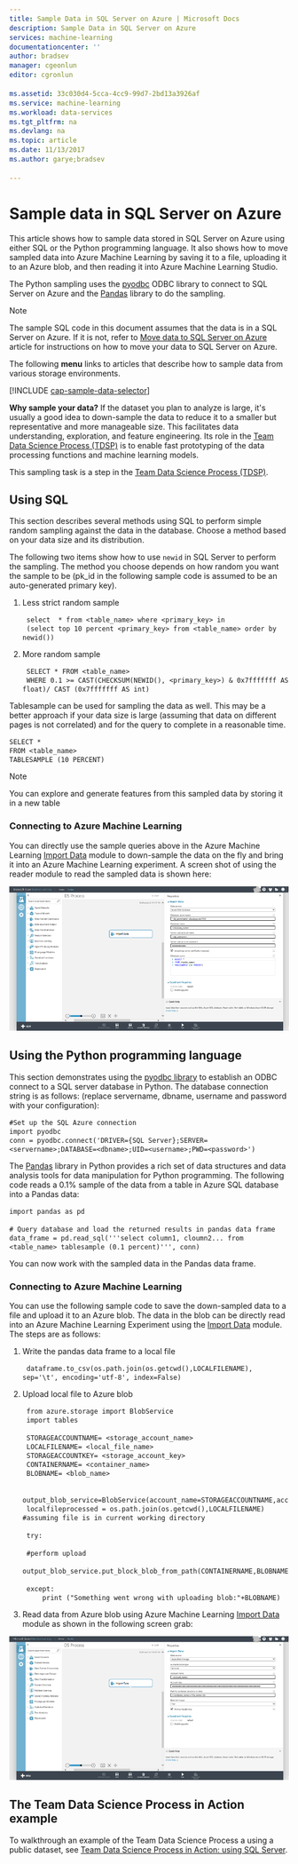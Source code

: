 ```yaml
---
title: Sample Data in SQL Server on Azure | Microsoft Docs
description: Sample Data in SQL Server on Azure
services: machine-learning
documentationcenter: ''
author: bradsev
manager: cgeonlun
editor: cgronlun

ms.assetid: 33c030d4-5cca-4cc9-99d7-2bd13a3926af
ms.service: machine-learning
ms.workload: data-services
ms.tgt_pltfrm: na
ms.devlang: na
ms.topic: article
ms.date: 11/13/2017
ms.author: garye;bradsev

---
```

# <a name="heading"></a>Sample data in SQL Server on Azure
This article shows how to sample data stored in SQL Server on Azure using either SQL or the Python programming language. It also shows how to move sampled data into Azure Machine Learning by saving it to a file, uploading it to an Azure blob, and then reading it into Azure Machine Learning Studio.

The Python sampling uses the [pyodbc](https://code.google.com/p/pyodbc/) ODBC library to connect to SQL Server on Azure and the [Pandas](http://pandas.pydata.org/) library to do the sampling.

> [!NOTE]
> The sample SQL code in this document assumes that the data is in a SQL Server on Azure. If it is not, refer to [Move data to SQL Server on Azure](move-sql-server-virtual-machine.md) article for instructions on how to move your data to SQL Server on Azure.
> 
> 

The following **menu** links to articles that describe how to sample data from various storage environments. 

[!INCLUDE [cap-sample-data-selector](../../../includes/cap-sample-data-selector.md)]

**Why sample your data?**
If the dataset you plan to analyze is large, it's usually a good idea to down-sample the data to reduce it to a smaller but representative and more manageable size. This facilitates data understanding, exploration, and feature engineering. Its role in the [Team Data Science Process (TDSP)](https://azure.microsoft.com/documentation/learning-paths/cortana-analytics-process/) is to enable fast prototyping of the data processing functions and machine learning models.

This sampling task is a step in the [Team Data Science Process (TDSP)](https://azure.microsoft.com/documentation/learning-paths/cortana-analytics-process/).

## <a name="SQL"></a>Using SQL
This section describes several methods using SQL to perform simple random sampling against the data in the database. Choose a method based on your data size and its distribution.

The following two items show how to use `newid` in SQL Server to perform the sampling. The method you choose depends on how random you want the sample to be (pk_id in the following sample code is assumed to be an auto-generated primary key).

1. Less strict random sample
   
        select  * from <table_name> where <primary_key> in 
        (select top 10 percent <primary_key> from <table_name> order by newid())
2. More random sample 
   
        SELECT * FROM <table_name>
        WHERE 0.1 >= CAST(CHECKSUM(NEWID(), <primary_key>) & 0x7fffffff AS float)/ CAST (0x7fffffff AS int)

Tablesample can be used for sampling the data as well. This may be a better approach if your data size is large (assuming that data on different pages is not correlated) and for the query to complete in a reasonable time.

    SELECT *
    FROM <table_name> 
    TABLESAMPLE (10 PERCENT)

> [!NOTE]
> You can explore and generate features from this sampled data by storing it in a new table
> 
> 

### <a name="sql-aml"></a>Connecting to Azure Machine Learning
You can directly  use the sample queries above in the Azure Machine Learning [Import Data][import-data] module to down-sample the data on the fly and bring it into an Azure Machine Learning experiment. A screen shot of using the reader module to read the sampled data is shown here:

![reader sql][1]

## <a name="python"></a>Using the Python programming language
This section demonstrates using the [pyodbc library](https://code.google.com/p/pyodbc/) to establish an ODBC connect to a SQL server database in Python. The database connection string is as follows: (replace servername, dbname, username and password with your configuration):

    #Set up the SQL Azure connection
    import pyodbc    
    conn = pyodbc.connect('DRIVER={SQL Server};SERVER=<servername>;DATABASE=<dbname>;UID=<username>;PWD=<password>')

The [Pandas](http://pandas.pydata.org/) library in Python provides a rich set of data structures and data analysis tools for data manipulation for Python programming. The  following code reads a 0.1% sample of the data from a table in Azure SQL database into a Pandas data:

    import pandas as pd

    # Query database and load the returned results in pandas data frame
    data_frame = pd.read_sql('''select column1, cloumn2... from <table_name> tablesample (0.1 percent)''', conn)

You can now work with the sampled data in the Pandas data frame. 

### <a name="python-aml"></a>Connecting to Azure Machine Learning
You can use the following sample code to save the down-sampled data to a file and upload it to an Azure blob. The data in the blob can be directly read into an Azure Machine Learning Experiment using the [Import Data][import-data] module. The steps are as follows: 

1. Write the pandas data frame to a local file
   
        dataframe.to_csv(os.path.join(os.getcwd(),LOCALFILENAME), sep='\t', encoding='utf-8', index=False)
2. Upload local file to Azure blob
   
        from azure.storage import BlobService
        import tables
   
        STORAGEACCOUNTNAME= <storage_account_name>
        LOCALFILENAME= <local_file_name>
        STORAGEACCOUNTKEY= <storage_account_key>
        CONTAINERNAME= <container_name>
        BLOBNAME= <blob_name>
   
        output_blob_service=BlobService(account_name=STORAGEACCOUNTNAME,account_key=STORAGEACCOUNTKEY)    
        localfileprocessed = os.path.join(os.getcwd(),LOCALFILENAME) #assuming file is in current working directory
   
        try:
   
        #perform upload
        output_blob_service.put_block_blob_from_path(CONTAINERNAME,BLOBNAME,localfileprocessed)
   
        except:            
            print ("Something went wrong with uploading blob:"+BLOBNAME)
3. Read data from Azure blob using Azure Machine Learning [Import Data][import-data] module as shown in the following screen grab:

![reader blob][2]

## The Team Data Science Process in Action example
To walkthrough an example of the Team Data Science Process a using a public dataset, see [Team Data Science Process in Action: using SQL Server](sql-walkthrough.md).

[1]: ./media/sample-sql-server-virtual-machine/reader_database.png
[2]: ./media/sample-sql-server-virtual-machine/reader_blob.png

[import-data]: https://msdn.microsoft.com/library/azure/4e1b0fe6-aded-4b3f-a36f-39b8862b9004/
